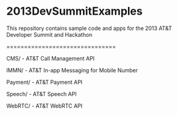 2013DevSummitExamples
=====================

  This repository contains sample code and apps for the 2013 AT&T Developer Summit and Hackathon
  
  ===============================

  CMS/ - AT&T Call Management API
  
  IMMN/ - AT&T In-app Messaging for Mobile Number
  
  Payment/ - AT&T Payment API
  
  Speech/ - AT&T Speech API
  
  WebRTC/ - AT&T WebRTC API
